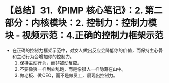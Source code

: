 # 【总结】31.《PIMP 核心笔记》：2. 第二部分：内核模块：2. 控制力：控制力模块 - 视频示范：4.正确的控制力框架示范

-   在正确的控制力框架示范中，对女人做出反应会降低你的价值，而保持主心骨和主动行为会增加你的控制力。
    1.  保持主动行为，而非被动反应。
    2.  不要像狼一样到处乱跑，而是像猎人一样隐藏在山中。
    3.  做老板、做CEO，而不是做员工，展现出控制力。